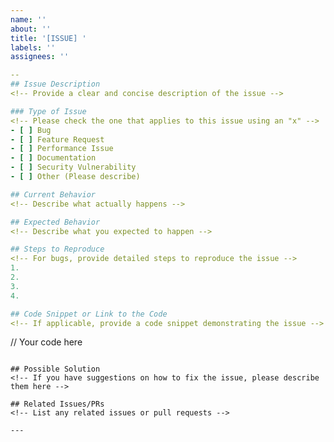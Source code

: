 ```yaml
---
name: ''
about: ''
title: '[ISSUE] '
labels: ''
assignees: ''

-- 
## Issue Description
<!-- Provide a clear and concise description of the issue -->

### Type of Issue
<!-- Please check the one that applies to this issue using an "x" -->
- [ ] Bug
- [ ] Feature Request
- [ ] Performance Issue
- [ ] Documentation
- [ ] Security Vulnerability
- [ ] Other (Please describe)

## Current Behavior
<!-- Describe what actually happens -->

## Expected Behavior
<!-- Describe what you expected to happen -->

## Steps to Reproduce
<!-- For bugs, provide detailed steps to reproduce the issue -->
1. 
2. 
3. 
4. 

## Code Snippet or Link to the Code
<!-- If applicable, provide a code snippet demonstrating the issue -->
```
// Your code here
```

## Possible Solution
<!-- If you have suggestions on how to fix the issue, please describe them here -->

## Related Issues/PRs
<!-- List any related issues or pull requests -->

---
```


<!-- 
## Checklist
Please check all applicable items before submitting the issue:
- [ ] I have searched for similar issues and this is not a duplicate
- [ ] I have provided all the necessary information to understand the issue
- [ ] I have added appropriate labels (if you have permission)
- [ ] I have verified this issue still exists on the latest version
-->
